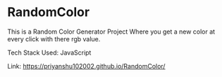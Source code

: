 # RandomColor
This is a Random Color Generator Project Where you get a new color at every click with there rgb value.

Tech Stack Used: JavaScript

Link: https://priyanshu102002.github.io/RandomColor/
